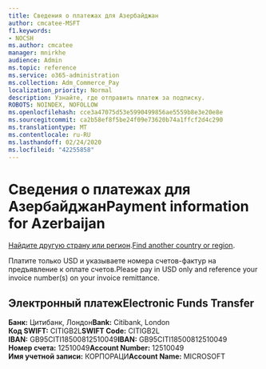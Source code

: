 ```yaml
---
title: Сведения о платежах для Азербайджан
author: cmcatee-MSFT
f1.keywords:
- NOCSH
ms.author: cmcatee
manager: mnirkhe
audience: Admin
ms.topic: reference
ms.service: o365-administration
ms.collection: Adm_Commerce_Pay
localization_priority: Normal
description: Узнайте, где отправить платеж за подписку.
ROBOTS: NOINDEX, NOFOLLOW
ms.openlocfilehash: cce3a47075d53e5990499856ae5559b8e3e20e8e
ms.sourcegitcommit: ca2b58ef8f5be24f09e73620b74a1ffcf2d4c290
ms.translationtype: MT
ms.contentlocale: ru-RU
ms.lasthandoff: 02/24/2020
ms.locfileid: "42255858"
---
```

# <a name="payment-information-for-azerbaijan"></a><span data-ttu-id="142d5-103">Сведения о платежах для Азербайджан</span><span class="sxs-lookup"><span data-stu-id="142d5-103">Payment information for Azerbaijan</span></span>

<span data-ttu-id="142d5-104">[Найдите другую страну или регион](../billing-and-payments/pay-for-your-subscription.md).</span><span class="sxs-lookup"><span data-stu-id="142d5-104">[Find another country or region](../billing-and-payments/pay-for-your-subscription.md).</span></span>

<span data-ttu-id="142d5-105">Платите только USD и указываете номера счетов-фактур на предъявление к оплате счетов.</span><span class="sxs-lookup"><span data-stu-id="142d5-105">Please pay in USD only and reference your invoice number(s) on your invoice remittance.</span></span>

## <a name="electronic-funds-transfer"></a><span data-ttu-id="142d5-106">Электронный платеж</span><span class="sxs-lookup"><span data-stu-id="142d5-106">Electronic Funds Transfer</span></span>

<span data-ttu-id="142d5-107">**Банк:** Цитибанк, Лондон</span><span class="sxs-lookup"><span data-stu-id="142d5-107">**Bank:** Citibank, London</span></span>  
<span data-ttu-id="142d5-108">**Код SWIFT:** CITIGB2L</span><span class="sxs-lookup"><span data-stu-id="142d5-108">**SWIFT Code:** CITIGB2L</span></span>  
<span data-ttu-id="142d5-109">**IBAN:** GB95CITI18500812510049</span><span class="sxs-lookup"><span data-stu-id="142d5-109">**IBAN:** GB95CITI18500812510049</span></span>  
<span data-ttu-id="142d5-110">**Номер счета:** 12510049</span><span class="sxs-lookup"><span data-stu-id="142d5-110">**Account Number:** 12510049</span></span>  
<span data-ttu-id="142d5-111">**Имя учетной записи:** КОРПОРАЦИ</span><span class="sxs-lookup"><span data-stu-id="142d5-111">**Account Name:** MICROSOFT</span></span>  